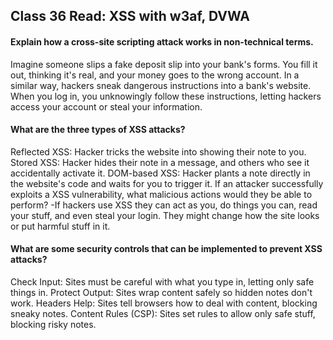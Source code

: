 ## Class 36 Read: XSS with w3af, DVWA

#### Explain how a cross-site scripting attack works in non-technical terms.
Imagine someone slips a fake deposit slip into your bank's forms. You fill it out, thinking it's real, and your money goes to the wrong account. In a similar way, hackers sneak dangerous instructions into a bank's website. When you log in, you unknowingly follow these instructions, letting hackers access your account or steal your information.
#### What are the three types of XSS attacks?
Reflected XSS: Hacker tricks the website into showing their note to you.
Stored XSS: Hacker hides their note in a message, and others who see it accidentally activate it.
DOM-based XSS: Hacker plants a note directly in the website's code and waits for you to trigger it.
If an attacker successfully exploits a XSS vulnerability, what malicious actions would they be able to perform?
-If hackers use XSS they can act as you, do things you can, read your stuff, and even steal your login. They might change how the site looks or put harmful stuff in it.

#### What are some security controls that can be implemented to prevent XSS attacks?
Check Input: Sites must be careful with what you type in, letting only safe things in.
Protect Output: Sites wrap content safely so hidden notes don't work.
Headers Help: Sites tell browsers how to deal with content, blocking sneaky notes.
Content Rules (CSP): Sites set rules to allow only safe stuff, blocking risky notes.
